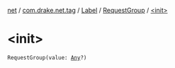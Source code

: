 [net](../../../index.md) / [com.drake.net.tag](../../index.md) / [Label](../index.md) / [RequestGroup](index.md) / [&lt;init&gt;](./-init-.md)

# &lt;init&gt;

`RequestGroup(value: `[`Any`](https://kotlinlang.org/api/latest/jvm/stdlib/kotlin/-any/index.html)`?)`